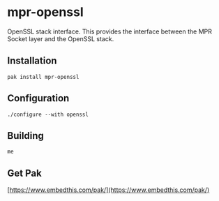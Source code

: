 mpr-openssl
===

OpenSSL stack interface. This provides the interface between the MPR Socket layer and the OpenSSL stack.

## Installation

    pak install mpr-openssl

## Configuration

    ./configure --with openssl

## Building

    me

## Get Pak

[https://www.embedthis.com/pak/](https://www.embedthis.com/pak/)
